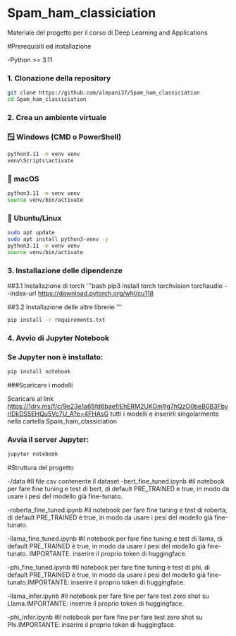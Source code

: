 # Spam_ham_classiciation

Materiale del progetto per il corso di Deep Learning and Applications

#Prerequisiti ed installazione

-Python >= 3.11

### 1. Clonazione della repository

```bash
git clone https://github.com/alepani37/Spam_ham_classiciation
cd Spam_ham_classiciation
```

### 2. Crea un ambiente virtuale

### 🪟 Windows (CMD o PowerShell)

```bash
python3.11 -m venv venv
venv\Scripts\activate
```

### 🍎 macOS

```bash
python3.11 -m venv venv
source venv/bin/activate
```

### 🐧 Ubuntu/Linux

```bash
sudo apt update
sudo apt install python3-venv -y
python3.11 -m venv venv
source venv/bin/activate
```

### 3. Installazione delle dipendenze
##3.1 Installazione di torch
'''bash
pip3 install torch torchvision torchaudio --index-url https://download.pytorch.org/whl/cu118

##3.2 Installazione delle altre librerie
'''
```bash
pip install -r requirements.txt
```

### 4. Avvio di Jupyter Notebook

### Se Jupyter non è installato:

```bash
pip install notebook
```

###Scaricare i modelli

Scaricare al link https://1drv.ms/f/c/9e23e1a65fd6baef/EhERM2UKOm1Ig7hQzO0beB0B3FbyrlDkDS5EHQu5Vc7U_A?e=4FHAsG tutti i modelli e inserirli singolarmente nella cartella Spam_ham_classiciation

### Avvia il server Jupyter:

```bash
jupyter notebook
```

#Struttura del progetto

-/data #Il file csv contenente il dataset
-bert_fine_tuned.ipynb #il notebook per fare fine tuning e test di bert, di default PRE_TRAINED è true, in modo da usare i pesi del modello già fine-tunato.

-roberta_fine_tuned.ipynb #il notebook per fare fine tuning e test di roberta, di default PRE_TRAINED è true, in modo da usare i pesi del modello già fine-tunato.

-llama_fine_tuned.ipynb #il notebook per fare fine tuning e test di llama, di default PRE_TRAINED è true, in modo da usare i pesi del modello già fine-tunato. IMPORTANTE: inserire il proprio token di huggingface.

-phi_fine_tuned.ipynb #il notebook per fare fine tuning e test di phi, di default PRE_TRAINED è true, in modo da usare i pesi del modello già fine-tunato.IMPORTANTE: inserire il proprio token di huggingface.

-llama_infer.ipynb #il notebook per fare fine per fare test zero shot su Llama.IMPORTANTE: inserire il proprio token di huggingface.

-phi_infer.ipynb #il notebook per fare fine per fare test zero shot su Phi.IMPORTANTE: inserire il proprio token di huggingface.

